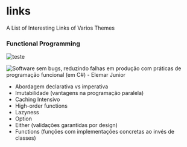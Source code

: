 # links
A List of Interesting Links of Varios Themes

### Functional Programming

![teste](https://www.infoq.com/br/presentations/software-sem-bugs-reduzindo-falhas-em-producao-com-programacao-funcional?utm_campaign=infoq_content&utm_source=infoq&utm_medium=feed&utm_term=global)

![Software sem bugs, reduzindo falhas em produção com práticas de programação funcional (em C#) - Elemar Junior](https://www.infoq.com/br/presentations/software-sem-bugs-reduzindo-falhas-em-producao-com-programacao-funcional?utm_campaign=infoq_content&utm_source=infoq&utm_medium=feed&utm_term=global)

- Abordagem declarativa vs imperativa
- Imutabilidade (vantagens na programação paralela)
- Caching Intensivo
- High-order functions
- Lazyness
- Option
- Either (validações garantidas por design)
- Functions (funções com implementações concretas ao invés de classes)
